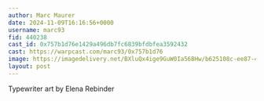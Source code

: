 ```yaml
---
author: Marc Maurer
date: 2024-11-09T16:16:56+0000
username: marc93
fid: 440238
cast_id: 0x757b1d76e1429a496db7fc6839bfdbfea3592432
cast: https://warpcast.com/marc93/0x757b1d76
image: https://imagedelivery.net/BXluQx4ige9GuW0Ia56BHw/b625108c-ee87-40e4-971d-7a0e3a732c00/original
layout: post
---
```

Typewriter art by Elena Rebinder  

<img src='https://imagedelivery.net/BXluQx4ige9GuW0Ia56BHw/b625108c-ee87-40e4-971d-7a0e3a732c00/original' alt='' referrerpolicy='no-referrer'/>